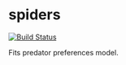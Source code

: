 spiders
=======

[![Build Status](https://travis-ci.org/roualdes/spiders.svg?branch=master)](https://travis-ci.org/roualdes/spiders)

Fits predator preferences model.
